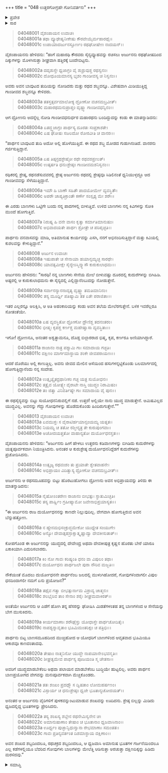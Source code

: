 +++
title = "048 ಉತ್ತರಗೋಗ್ರಹೇ ಗೋನಿವರ್ತನಃ"
+++

<details><summary>ಪ್ರವೇಶ</summary>


।।   ಓಂ ಓಂ ನಮೋ ನಾರಾಯಣಾಯ।।   ಶ್ರೀ ವೇದವ್ಯಾಸಾಯ ನಮಃ ।।

ಶ್ರೀ ಕೃಷ್ಣದ್ವೈಪಾಯನ ವೇದವ್ಯಾಸ ವಿರಚಿತ  

**ಶ್ರೀ ಮಹಾಭಾರತ**

**ವಿರಾಟ ಪರ್ವ**

**ಗೋಹರಣ ಪರ್ವ**

**ಅಧ್ಯಾಯ 48**

</details>


<details><summary>ಸಾರ</summary>

ಅರ್ಜುನನು ಕುರುಸೇನೆಯಲ್ಲಿ ದುರ್ಯೋಧನನನ್ನು ಕಾಣದೇ, ಅವನು ಗೋವುಗಳನ್ನು ಕರೆದುಕೊಂಡು ಹಸ್ತಿನಾವತಿಗೆ ಹಿಂದಿರುಗಿ ಹೋಗುತ್ತಿರುವುದನ್ನು ನೋಡಿ ಅವನ ಮೇಲೆ ಧಾಳಿಮಾಡಿ ಗೋವುಗಳನ್ನು ವಿರಾಟನಗರಿಯ ಕಡೆ ಹಿಂದಿರುಗುವಂತೆ ಮಾಡಿದುದು (1-23).

</details>


> 04048001 ವೈಶಂಪಾಯನ ಉವಾಚ।  
04048001a ತಥಾ ವ್ಯೂಢೇಷ್ವನೀಕೇಷು ಕೌರವೇಯೈರ್ಮಹಾರಥೈಃ।   
04048001c ಉಪಾಯಾದರ್ಜುನಸ್ತೂರ್ಣಂ ರಥಘೋಷೇಣ ನಾದಯನ್।।

ವೈಶಂಪಾಯನನು ಹೇಳಿದನು: “ಹಾಗೆ ಮಹಾರಥಿ ಕೌರವರು ಸೈನ್ಯವ್ಯೂಹವನ್ನು ರಚಿಸಲು ಅರ್ಜುನನು ರಥಘೋಷದಿಂದ ದಿಕ್ಕುಗಳನ್ನು ಮೊಳಗಿಸುತ್ತಾ ಶೀಘ್ರವಾಗಿ ಹತ್ತಿರಕ್ಕೆ ಬಂದೇಬಿಟ್ಟನು.

> 04048002a ದದೃಶುಸ್ತೇ ಧ್ವಜಾಗ್ರಂ ವೈ ಶುಶ್ರುವುಶ್ಚ ರಥಸ್ವನಂ।  
04048002c ದೋಧೂಯಮಾನಸ್ಯ ಭೃಶಂ ಗಾಂಡೀವಸ್ಯ ಚ ನಿಸ್ವನಂ।।

ಅವರು ಅವನ ಬಾವುಟದ ತುದಿಯನ್ನು ನೋಡಿದರು ಮತ್ತು ರಥದ ಶಬ್ಧವನ್ನೂ. ವಿಶೇಷವಾಗಿ ಮಿಡಿಯುತ್ತಿದ್ದ ಗಾಂಡೀವದ ಶಬ್ಧವನ್ನೂ ಕೇಳಿದರು.

> 04048003a ತತಸ್ತತ್ಸರ್ವಮಾಲೋಕ್ಯ ದ್ರೋಣೋ ವಚನಮಬ್ರವೀತ್।  
04048003c ಮಹಾರಥಮನುಪ್ರಾಪ್ತಂ ದೃಷ್ಟ್ವಾ ಗಾಂಡೀವಧನ್ವಿನಂ।।

ಆಗ ದ್ರೋಣನು ಅದನ್ನೆಲ್ಲ ನೋಡಿ ಗಾಂಡೀವಧನುರ್ಧರ ಮಹಾರಥನು ಬಂದಿದ್ದುದನ್ನು ಕಂಡು ಈ ಮಾತನ್ನಾಡಿದನು:

> 04048004a ಏತದ್ಧ್ವಜಾಗ್ರಂ ಪಾರ್ಥಸ್ಯ ದೂರತಃ ಸಂಪ್ರಕಾಶತೇ।   
04048004c ಏಷ ಘೋಷಃ ಸಜಲದೋ ರೋರವೀತಿ ಚ ವಾನರಃ।।

“ಪಾರ್ಥನ ಬಾವುಟದ ತುದಿ ಅದೋ ಅಲ್ಲಿ ಹೊಳೆಯುತ್ತಿದೆ. ಈ ರಥದ ಶಬ್ಧ ಮೋಡದ ಗುಡುಗಿನಂತಿದೆ. ವಾನರನು ಗರ್ಜಿಸುತ್ತಿದ್ದಾನೆ.

> 04048005a ಏಷ ತಿಷ್ಠನ್ರಥಶ್ರೇಷ್ಠೋ ರಥೇ ರಥವರಪ್ರಣುತ್।  
04048005c ಉತ್ಕರ್ಷತಿ ಧನುಃಶ್ರೇಷ್ಠಂ ಗಾಂಡೀವಮಶನಿಸ್ವನಂ।।

ರಥಿಕರಲ್ಲಿ ಶ್ರೇಷ್ಠ, ರಥನಡೆಸುವವರಲ್ಲಿ ಶ್ರೇಷ್ಠ ಅರ್ಜುನನು ರಥದಲ್ಲಿ ಶ್ರೇಷ್ಠವೂ ಸಿಡಿಲಿನಂತೆ ಧ್ವನಿಯುಳ್ಳದ್ದೂ ಆದ ಗಾಂಡೀವವನ್ನು ಸೆಳೆಯುತ್ತಿದ್ದಾನೆ.

> 04048006a ಇಮೌ ಹಿ ಬಾಣೌ ಸಹಿತೌ ಪಾದಯೋರ್ಮೇ ವ್ಯವಸ್ಥಿತೌ।  
04048006c ಅಪರೌ ಚಾಪ್ಯತಿಕ್ರಾಂತೌ ಕರ್ಣೌ ಸಂಸ್ಪೃಶ್ಯ ಮೇ ಶರೌ।।

ಈ ಎರಡು ಬಾಣಗಳು ಒಟ್ಟಿಗೇ ಬಂದು ನನ್ನ ಪಾದಗಳಲ್ಲಿ ಬೀಳುತ್ತಿವೆ. ಉಳಿದ ಬಾಣಗಳು ನನ್ನ ಕಿವಿಗಳನ್ನು ಸೋಕಿ ಮುಂದೆ ಹೋಗುತ್ತಿವೆ.

> 04048007a ನಿರುಷ್ಯ ಹಿ ವನೇ ವಾಸಂ ಕೃತ್ವಾ ಕರ್ಮಾತಿಮಾನುಷಂ।  
04048007c ಅಭಿವಾದಯತೇ ಪಾರ್ಥಃ ಶ್ರೋತ್ರೇ ಚ ಪರಿಪೃಚ್ಛತಿ।।

ಪಾರ್ಥನು ವನವಾಸವನ್ನು ಮಾಡಿ, ಅತಿಮಾನುಷ ಕಾರ್ಯವನ್ನು ಎಸಗಿ, ನನಗೆ ಅಭಿನಂದಿಸುತ್ತಿದ್ದಾನೆ ಮತ್ತು ಕಿವಿಯಲ್ಲಿ ಕುಶಲವನ್ನು ಕೇಳುತ್ತಿದ್ದಾನೆ.”

> 04048008 ಅರ್ಜುನ ಉವಾಚ।  
04048008a ಇಷುಪಾತೇ ಚ ಸೇನಾಯಾ ಹಯಾನ್ಸಮ್ಯಚ್ಛ ಸಾರಥೇ।  
04048008c ಯಾವತ್ಸಮೀಕ್ಷೇ ಸೈನ್ಯೇಽಸ್ಮಿನ್ಕ್ವಾಸೌ ಕುರುಕುಲಾಧಮಃ।।

ಅರ್ಜುನನು ಹೇಳಿದನು: “ಸಾರಥಿ! ನನ್ನ ಬಾಣಗಳು ಸೇನೆಯ ಮೇಲೆ ಬೀಳುವಷ್ಟು ದೂರದಲ್ಲಿ ಕುದುರೆಗಳನ್ನು ಬಿಗಿಹಿಡಿ. ಅಷ್ಟರಲ್ಲಿ ಆ ಕುರುಕುಲಾಧಮನು ಈ ಸೈನ್ಯದಲ್ಲಿ ಎಲ್ಲಿದ್ದಾನೆಂಬುದನ್ನು ನೋಡುತ್ತೇನೆ.

> 04048009a ಸರ್ವಾನನ್ಯಾನನಾದೃತ್ಯ ದೃಷ್ಟ್ವಾ ತಮತಿಮಾನಿನಂ।  
04048009c ತಸ್ಯ ಮೂರ್ಧ್ನಿ ಪತಿಷ್ಯಾಮಿ ತತ ಏತೇ ಪರಾಜಿತಾಃ।।

ಇತರ ಎಲ್ಲರನ್ನೂ ಅಲಕ್ಷಿಸಿ, ಆ ಅತಿ ಅಹಂಕಾರಿಯನ್ನು ಕಂಡು ಅವನ ತಲೆಯ ಮೇಲೆರಗುತ್ತೇನೆ. ಬಳಿಕ ಇವರೆಲ್ಲರೂ ಸೋತಂತೆಯೇ.

> 04048010a ಏಷ ವ್ಯವಸ್ಥಿತೋ ದ್ರೋಣೋ ದ್ರೌಣಿಶ್ಚ ತದನಂತರಂ।  
04048010c ಭೀಷ್ಮಃ ಕೃಪಶ್ಚ ಕರ್ಣಶ್ಚ ಮಹೇಷ್ವಾಸಾ ವ್ಯವಸ್ಥಿತಾಃ।।

ಇಗೋ! ದ್ರೋಣನೂ, ಅನಂತರ ಅಶ್ವತ್ಥಾಮನೂ, ದೊಡ್ಡ ಬಿಲ್ಗಾರರಾದ ಭಿಷ್ಮ, ಕೃಪ, ಕರ್ಣರೂ ಅಣಿಯಾಗಿದ್ದಾರೆ.

> 04048011a ರಾಜಾನಂ ನಾತ್ರ ಪಶ್ಯಾಮಿ ಗಾಃ ಸಮಾದಾಯ ಗಚ್ಛತಿ।  
04048011c ದಕ್ಷಿಣಂ ಮಾರ್ಗಮಾಸ್ಥಾಯ ಶಂಕೇ ಜೀವಪರಾಯಣಃ।।

ಆದರೆ ದೊರೆಯು ಅಲ್ಲಿ ಕಾಣುತ್ತಿಲ್ಲ. ಅವನು ಜೀವದ ಮೇಲಿನ ಆಸೆಯಿಂದ ಹಸುಗಳನ್ನಟ್ಟಿಕೊಂಡು ಬಲಮಾರ್ಗದಲ್ಲಿ ಹೋಗುತ್ತಿದ್ದಾನೆಂದು ನನ್ನ ಸಂದೇಹ.

> 04048012a ಉತ್ಸೃಜ್ಯೈತದ್ರಥಾನೀಕಂ ಗಚ್ಛ ಯತ್ರ ಸುಯೋಧನಃ।  
04048012c ತತ್ರೈವ ಯೋತ್ಸ್ಯೇ ವೈರಾಟೇ ನಾಸ್ತಿ ಯುದ್ಧಂ ನಿರಾಮಿಷಂ।  
04048012e ತಂ ಜಿತ್ವಾ ವಿನಿವರ್ತಿಷ್ಯೇ ಗಾಃ ಸಮಾದಾಯ ವೈ ಪುನಃ।।

ಈ ರಥಸೈನ್ಯವನ್ನು ಬಿಟ್ಟು ಸುಯೋಧನನಿರುವಲ್ಲಿಗೆ ನಡೆ. ಉತ್ತರ! ಅಲ್ಲಿಯೇ ನಾನು ಯುದ್ಧ ಮಾಡುತ್ತೇನೆ. ಆಮಿಷವಿಲ್ಲದ ಯುದ್ಧವಿಲ್ಲ. ಅವನನ್ನು ಗೆದ್ದು ಗೋವುಗಳನ್ನು ಹೊಡೆದುಕೊಂಡು ಹಿಂದಿರುಗುತ್ತೇನೆ.””

> 04048013 ವೈಶಂಪಾಯನ ಉವಾಚ।  
04048013a ಏವಮುಕ್ತಃ ಸ ವೈರಾಟಿರ್ಹಯಾನ್ಸಂಯಮ್ಯ ಯತ್ನತಃ।  
04048013c ನಿಯಮ್ಯ ಚ ತತೋ ರಶ್ಮೀನ್ಯತ್ರ ತೇ ಕುರುಪುಂಗವಾಃ।   
04048013e ಅಚೋದಯತ್ತತೋ ವಾಹಾನ್ಯತೋ ದುರ್ಯೋಧನಸ್ತತಃ।।

ವೈಶಂಪಾಯನನು ಹೇಳಿದನು: “ಅರ್ಜುನನು ಹೀಗೆ ಹೇಳಲು ಉತ್ತರನು ಕಡಿವಾಣಗಳನ್ನು ಬಿಗಿಡಿದು ಕುದುರೆಗಳನ್ನು ಯತ್ನಪೂರ್ವಕವಾಗಿ ನಿಯಂತ್ರಿಸಿದನು. ಅನಂತರ ಆ ಕುರುಶ್ರೇಷ್ಠ ದುರ್ಯೋಧನನಿದ್ದೆಡಗೆ ಕುದುರೆಗಳನ್ನು ಪ್ರಚೋದಿಸಿದನು.

> 04048014a ಉತ್ಸೃಜ್ಯ ರಥವಂಶಂ ತು ಪ್ರಯಾತೇ ಶ್ವೇತವಾಹನೇ।  
04048014c ಅಭಿಪ್ರಾಯಂ ವಿದಿತ್ವಾಸ್ಯ ದ್ರೋಣೋ ವಚನಮಬ್ರವೀತ್।।

ಅರ್ಜುನನು ಆ ರಥಸಮೂಹವನ್ನು ಬಿಟ್ಟು ಹೊರಟುಹೋಗಲು ದ್ರೋಣನು ಅವನ ಅಭಿಪ್ರಾಯವನ್ನು ತಿಳಿದು ಈ ಮಾತನ್ನಾಡಿದನು:

> 04048015a ನೈಷೋಽಂತರೇಣ ರಾಜಾನಂ ಬೀಭತ್ಸುಃ ಸ್ಥಾತುಮಿಚ್ಛತಿ।  
04048015c ತಸ್ಯ ಪಾರ್ಷ್ಣಿಂ ಗ್ರಹೀಷ್ಯಾಮೋ ಜವೇನಾಭಿಪ್ರಯಾಸ್ಯತಃ।।

“ಈ ಅರ್ಜುನನು ರಾಜ ದುರ್ಯೋಧನನನ್ನು ಕಾಣದೇ ನಿಲ್ಲುವುದಿಲ್ಲ. ವೇಗವಾಗಿ ಹೋಗುತ್ತಿರುವ ಅವನ ಬೆನ್ನುಹತ್ತೋಣ.

> 04048016a ನ ಹ್ಯೇನಮಭಿಸಂಕ್ರುದ್ಧಮೇಕೋ ಯುಧ್ಯೇತ ಸಂಯುಗೇ।  
04048016c ಅನ್ಯೋ ದೇವಾತ್ಸಹಸ್ರಾಕ್ಷಾತ್ಕೃಷ್ಣಾದ್ವಾ ದೇವಕೀಸುತಾತ್।।

ಕೋಪಗೊಂಡ ಈ ಅರ್ಜುನನನ್ನು ಯುದ್ಧದಲ್ಲಿ ದೇವೇಂದ್ರ ಅಥವಾ ದೇವಕೀಪುತ್ರ ಕೃಷ್ಣನ ಹೊರತು ಬೇರೆ ಯಾರೂ ಏಕಾಕಿಯಾಗಿ ಎದುರಿಸಲಾರರು.

> 04048017a ಕಿಂ ನೋ ಗಾವಃ ಕರಿಷ್ಯಂತಿ ಧನಂ ವಾ ವಿಪುಲಂ ತಥಾ।  
04048017c ದುರ್ಯೋಧನಃ ಪಾರ್ಥಜಲೇ ಪುರಾ ನೌರಿವ ಮಜ್ಜತಿ।।

ನೌಕೆಯಂತೆ ಮೊದಲು ದುರ್ಯೋಧನನೇ ಪಾರ್ಥನೆಂಬ ಜಲದಲ್ಲಿ ಮುಳುಗಿಹೋದರೆ, ಗೋವುಗಳಿಂದಾಗಲೀ ವಿಪುಲ ಧನದಿಂದಾಗಲೀ ನಮಗೆ ಏನು ಪ್ರಯೋಜನ?”

> 04048018a ತಥೈವ ಗತ್ವಾ ಬೀಭತ್ಸುರ್ನಾಮ ವಿಶ್ರಾವ್ಯ ಚಾತ್ಮನಃ।  
04048018c ಶಲಭೈರಿವ ತಾಂ ಸೇನಾಂ ಶರೈಃ ಶೀಘ್ರಮವಾಕಿರತ್।।

ಅಂತೆಯೇ ಅರ್ಜುನನು ಆ ಎಡೆಗೆ ಹೋಗಿ ತನ್ನ ಹೆಸರನ್ನು ಘೋಷಿಸಿ ಮಿಡತೆಗಳಂತಹ ತನ್ನ ಬಾಣಗಳಿಂದ ಆ ಸೇನೆಯನ್ನು ಬೇಗ ಮುಸುಕಿದನು.

> 04048019a ಕೀರ್ಯಮಾಣಾಃ ಶರೌಘೈಸ್ತು ಯೋಧಾಸ್ತೇ ಪಾರ್ಥಚೋದಿತೈಃ।  
04048019c ನಾಪಶ್ಯನ್ನಾವೃತಾಂ ಭೂಮಿಮಂತರಿಕ್ಷಂ ಚ ಪತ್ರಿಭಿಃ।।

ಪಾರ್ಥನು ಬಿಟ್ಟ ಬಾಣಸಮೂಹದಿಂದ ಮುಚ್ಚಿಹೋದ ಆ ಯೋಧರಿಗೆ ಬಾಣಗಳಿಂದ ಆವೃತವಾದ ಭೂಮಿಯೂ ಆಕಾಶವೂ ಕಾಣದಂತಾದವು.

> 04048020a ತೇಷಾಂ ನಾತ್ಮನಿನೋ ಯುದ್ಧೇ ನಾಪಯಾನೇಽಭವನ್ಮತಿಃ।  
04048020c ಶೀಘ್ರತ್ವಮೇವ ಪಾರ್ಥಸ್ಯ ಪೂಜಯಂತಿ ಸ್ಮ ಚೇತಸಾ।।

ಅವರಿಗೆ ಯುದ್ಧಮಾಡಬೇಕೆಂಬ ಅಥವಾ ಪಲಾಯನ ಮಾಡಬೇಕೆಂಬ ಬುದ್ಧಿಯೇ ಹುಟ್ಟಲಿಲ್ಲ. ಅವರು ಪಾರ್ಥನ ಬಾಣಪ್ರಯೋಗದ ವೇಗವನ್ನು ಮನಃಪೂರ್ವಕವಾಗಿ ಮೆಚ್ಚಿಕೊಂಡರು.

> 04048021a ತತಃ ಶಂಖಂ ಪ್ರದಧ್ಮೌ ಸ ದ್ವಿಷತಾಂ ಲೋಮಹರ್ಷಣಂ।   
04048021c ವಿಸ್ಫಾರ್ಯ ಚ ಧನುಃಶ್ರೇಷ್ಠಂ ಧ್ವಜೇ ಭೂತಾನ್ಯಚೋದಯತ್।।

ಅನಂತರ ಆ ಅರ್ಜುನನು ವೈರಿಗಳಿಗೆ ಪುಳಕವನ್ನುಂಟುಮಾಡುವ ಶಂಖವನ್ನು ಊದಿದನು. ಶ್ರೇಷ್ಠ ಬಿಲ್ಲನ್ನು ಮಿಡಿದು ಧ್ವಜದಲ್ಲಿದ್ದ ಭೂತಗಳನ್ನು ಪ್ರೇರಿಸಿದನು.

> 04048022a ತಸ್ಯ ಶಂಖಸ್ಯ ಶಬ್ದೇನ ರಥನೇಮಿಸ್ವನೇನ ಚ।  
04048022c ಅಮಾನುಷಾಣಾಂ ತೇಷಾಂ ಚ ಭೂತಾನಾಂ ಧ್ವಜವಾಸಿನಾಂ।।  
04048023a ಊರ್ಧ್ವಂ ಪುಚ್ಛಾನ್ವಿಧುನ್ವಾನಾ ರೇಭಮಾಣಾಃ ಸಮಂತತಃ।  
04048023c ಗಾವಃ ಪ್ರತಿನ್ಯವರ್ತಂತ ದಿಶಮಾಸ್ಥಾಯ ದಕ್ಷಿಣಾಂ।।

ಅವನ ಶಂಖದ ಶಬ್ದದಿಂದಲೂ, ರಥಚಕ್ರದ ಶಬ್ದದಿಂದಲೂ, ಆ ಧ್ವಜವಾಸಿ ಅಮಾನುಷ ಭೂತಗಳ ಗರ್ಜನೆಯಿಂದಲೂ ಎಲ್ಲ ಕಡೆಗಳಲ್ಲಿಯೂ ಬೆದರಿದ ಗೋವುಗಳು ಬಾಲಗಳನ್ನು ಮೇಲೆತ್ತಿ ಆಡಿಸುತ್ತಾ ಅರಚುತ್ತಾ ದಕ್ಷಿಣದಿಕ್ಕನ್ನು ಹಿಡಿದು ಮರಳಿದವು.”


<details><summary>ಸಮಾಪ್ತಿ</summary>


ಇತಿ ಶ್ರೀ ಮಹಾಭಾರತೇ ವಿರಾಟ ಪರ್ವಣಿ ಗೋಹರಣ ಪರ್ವಣಿ ಉತ್ತರಗೋಗ್ರಹೇ ಗೋನಿವರ್ತನೇ ಅಷ್ಟಚತ್ವಾರಿಂಶೋಽಧ್ಯಾಯಃ।  
ಇದು ಶ್ರೀ ಮಹಾಭಾರತದಲ್ಲಿ ವಿರಾಟ ಪರ್ವದಲ್ಲಿ ಗೋಹರಣ ಪರ್ವದಲ್ಲಿ ಉತ್ತರಗೋಗ್ರಹದಲ್ಲಿ ಗೋನಿವರ್ತನದಲ್ಲಿ ನಲ್ವತ್ತೆಂಟನೆಯ ಅಧ್ಯಾಯವು.



</details>
